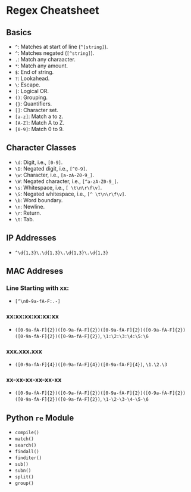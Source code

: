 # Regex Cheatsheet

## Basics
* `^`: Matches at start of line (`^[string]`).
* `^`: Matches negated (`[^string]`).
* `.`: Match any charaacter.
* `*`: Match any amount.
* `$`: End of string.
* `?`: Lookahead.
* `\`: Escape.
* `|`: Logical OR.
* `()`: Grouping.
* `{}`: Quantifiers.
* `[]`: Character set.
* `[a-z]`: Match a to z.
* `[A-Z]`: Match A to Z.
* `[0-9]`: Match 0 to 9.

## Character Classes
* `\d`: Digit, i.e., `[0-9]`.
* `\D`: Negated digit, i.e., `[^0-9]`.
* `\w`: Character, i.e., `[a-zA-Z0-9_]`.
* `\W`: Negated character, i.e., `[^a-zA-Z0-9_]`.
* `\s`: Whitespace, i.e., `[ \t\n\r\f\v]`.
* `\S`: Negated whitespace, i.e., `[^ \t\n\r\f\v]`.
* `\b`: Word boundary.
* `\n`: Newline.
* `\r`: Return.
* `\t`: Tab.

## IP Addresses
* `^\d{1,3}\.\d{1,3}\.\d{1,3}\.\d{1,3}`

## MAC Addreses
### Line Starting with xx:
* `[^\n0-9a-fA-F:.-]`

### xx:xx:xx:xx:xx:xx
* `([0-9a-fA-F]{2})([0-9a-fA-F]{2})([0-9a-fA-F]{2})([0-9a-fA-F]{2})([0-9a-fA-F]{2})([0-9a-fA-F]{2})`, `\1:\2:\3:\4:\5:\6`

### xxx.xxx.xxx
* `([0-9a-fA-F]{4})([0-9a-fA-F]{4})([0-9a-fA-F]{4})`, `\1.\2.\3`

### xx-xx-xx-xx-xx-xx
* `([0-9a-fA-F]{2})([0-9a-fA-F]{2})([0-9a-fA-F]{2})([0-9a-fA-F]{2})([0-9a-fA-F]{2})([0-9a-fA-F]{2})`, `\1-\2-\3-\4-\5-\6`

## Python `re` Module
* `compile()`
* `match()`
* `search()`
* `findall()`
* `finditer()`
* `sub()`
* `subn()`
* `split()`
* `group()`
